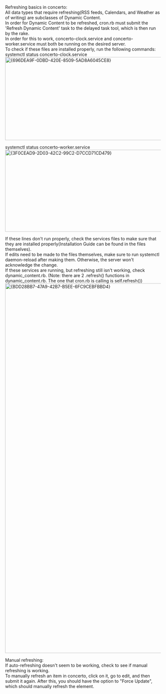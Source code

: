 Refreshing basics in concerto:\
All data types that require refreshing(RSS feeds, Calendars, and Weather as of writing) are subclasses of Dynamic Content.\
In order for Dynamic Content to be refreshed, cron.rb must submit the 'Refresh Dynamic Content' task to the delayed task tool, which is then run by the rake.\
In order for this to work, concerto-clock.service and concerto-worker.service must both be running on the desired server.\
To check if these files are installed properly, run the following commands: \
systemctl status concerto-clock.service\
<img width="1852" height="269" alt="{696DEA9F-0DBD-420E-8509-5AD8A6045CE8}" src="https://github.com/user-attachments/assets/5907a1b6-05fa-4a48-a7c6-780160b979a4" />

systemctl status concerto-worker.service\
<img width="1698" height="265" alt="{3F0CEAD9-2D03-42C2-99C2-D7CCD71CD479}" src="https://github.com/user-attachments/assets/b43e294d-3232-49cc-bd23-c962639b4cbe" />

If these lines don't run properly, check the services files to make sure that they are installed properly(Installation Guide can be found in the files themselves).\
If edits need to be made to the files themselves, make sure to run systemctl daemon-reload after making them. Otherwise, the server won't acknowledge the change.\
If these services are running, but refreshing still isn't working, check dynamic_content.rb.
(Note: there are 2 .refresh() functions in dynamic_content.rb. The one that cron.rb is calling is self.refresh())\
<img width="1400" height="1196" alt="{BDD28BB7-47A9-42B7-B5EE-6FC9CEBFBBD4}" src="https://github.com/user-attachments/assets/272afb97-8eac-44ea-b305-911b8f39df27" />


Manual refreshing:\
If auto-refreshing doesn't seem to be working, check to see if manual refreshing is working.\
To manually refresh an item in concerto, click on it, go to edit, and then submit it again. After this, you should have the option to "Force Update", which should manually refresh the element.



